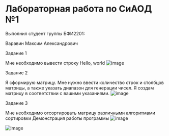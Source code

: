 # Лабораторная работа по СиАОД №1
Выполнил студент группы БФИ2201:

Варавин Максим Александрович

Задание 1

Мне необходимо вывести строку
Hello, world
![image](https://github.com/Maxim456654/Siaod/assets/115697382/2959c067-7a8a-4c2b-8008-10cfeeef5d43)

Задание 2

Я сформирую матрицу. Мне нужно ввести количество строк и столбцов матрицы, а также указать диапазон для генерации чисел. Я создам матрицу в соответствии с вашими указаниями.
![image](https://github.com/Maxim456654/Siaod/assets/115697382/4e3cec52-fc3b-4d52-a117-4f83171a9bcf)

Задание 3

Мне необходимо отсортировать матрицу различными алгоритмами сортировки
Демонстрация работы программы
![image](https://github.com/Maxim456654/Siaod/assets/115697382/0549bcfa-6484-4735-bd65-cccbdc1eb894)

![image](https://github.com/Maxim456654/Siaod/assets/115697382/6e5fcd20-8616-49fc-acd9-2b84951f7980)


